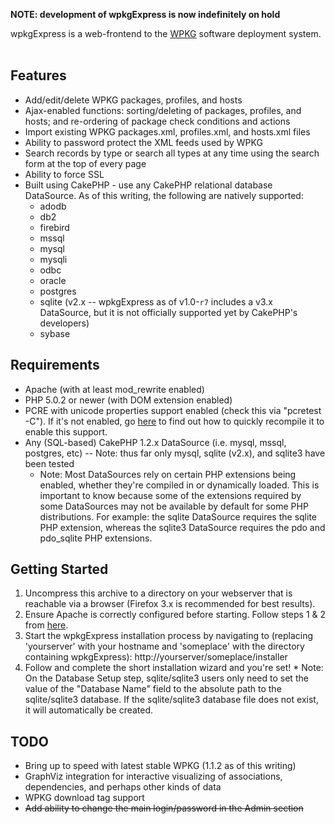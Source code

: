 **NOTE: development of wpkgExpress is now indefinitely on hold**

wpkgExpress is a web-frontend to the [WPKG](http://www.wpkg.org) software deployment system.
<br /><br />
## Features ##
  * Add/edit/delete WPKG packages, profiles, and hosts
  * Ajax-enabled functions: sorting/deleting of packages, profiles, and hosts; and re-ordering of package check conditions and actions
  * Import existing WPKG packages.xml, profiles.xml, and hosts.xml files
  * Ability to password protect the XML feeds used by WPKG
  * Search records by type or search all types at any time using the search form at the top of every page
  * Ability to force SSL
  * Built using CakePHP - use any CakePHP relational database DataSource. As of this writing, the following are natively supported:
    * adodb
    * db2
    * firebird
    * mssql
    * mysql
    * mysqli
    * odbc
    * oracle
    * postgres
    * sqlite (v2.x -- wpkgExpress as of v1.0-`r7` includes a v3.x DataSource, but it is not officially supported yet by CakePHP's developers)
    * sybase

## Requirements ##
  * Apache (with at least mod\_rewrite enabled)
  * PHP 5.0.2 or newer (with DOM extension enabled)
  * PCRE with unicode properties support enabled (check this via "pcretest -C"). If it's not enabled, go [here](http://gaarai.com/2009/01/31/unicode-support-on-centos-52-with-php-and-pcre/) to find out how to quickly recompile it to enable this support.
  * Any (SQL-based) CakePHP 1.2.x DataSource (i.e. mysql, mssql, postgres, etc) -- Note: thus far only mysql, sqlite (v2.x), and sqlite3 have been tested
    * Note: Most DataSources rely on certain PHP extensions being enabled, whether they're compiled in or dynamically loaded. This is important to know because some of the extensions required by some DataSources may not be available by default for some PHP distributions. For example: the sqlite DataSource requires the sqlite PHP extension, whereas the sqlite3 DataSource requires the pdo and pdo\_sqlite PHP extensions.

## Getting Started ##
  1. Uncompress this archive to a directory on your webserver that is reachable via a browser (Firefox 3.x is recommended for best results).
  1. Ensure Apache is correctly configured before starting. Follow steps 1 & 2 from [here](http://book.cakephp.org/view/37/Apache-and-mod_rewrite-and-htaccess).
  1. Start the wpkgExpress installation process by navigating to (replacing 'yourserver' with your hostname and 'someplace' with the directory containing wpkgExpress): http://yourserver/someplace/installer
  1. Follow and complete the short installation wizard and you're set!
    * Note: On the Database Setup step, sqlite/sqlite3 users only need to set the value of the "Database Name" field to the absolute path to the sqlite/sqlite3 database. If the sqlite/sqlite3 database file does not exist, it will automatically be created.

## TODO ##
  * Bring up to speed with latest stable WPKG (1.1.2 as of this writing)
  * GraphViz integration for interactive visualizing of associations, dependencies, and perhaps other kinds of data
  * WPKG download tag support
  * ~~Add ability to change the main login/password in the Admin section~~